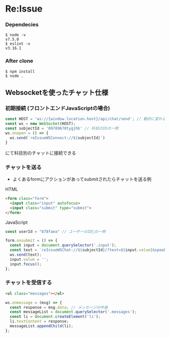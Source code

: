 # Re:Issue

### Dependecies
```
$ node -v
v7.5.0
$ eslint -v
v3.16.1
```

### After clone
```
$ npm install
$ node .
```


## Websocketを使ったチャット仕様

### 初期接続 (フロントエンドJavaScriptの場合)

```js
const HOST = 'ws://{window.location.host}/api/chat/send'; // 動的に変わる
const ws = new WebSocket(HOST);
const subjectId = '09789678tygjhb' // 科目のIDの一例
ws.onopen = () => {
  ws.send(`reIssueWSConnect://${subjectId}`)
}
```

にて科目別のチャットに接続できる

### チャットを送る

- よくあるformにアクションがあってsubmitされたらチャットを送る例

HTML
```html
<form class="form">
  <input class="input" autofocus>
  <input class="submit" type="submit">
</form>
```

JavaScript

```js
const userId = "878faea" // ユーザーのIDの一例

form.onsubmit = () => {
  const input = document.querySelector('.input');
  const text = `reIssueWSChat://${subjectId}/?text=${input.value}&speaker=${userId}&speakerName=${userName}`;
  ws.send(text);
  input.value = '';
  input.focus();
};
```

### チャットを受信する


```html
<ul class="messages"></ul>
```

```js
ws.onmessage = (msg) => {
  const response = msg.data; // メッセージの中身
  const messageList = document.querySelector('.messages');
  const li = document.createElement('li');
  li.textContent = response;
  messageList.appendChild(li);
};
```
